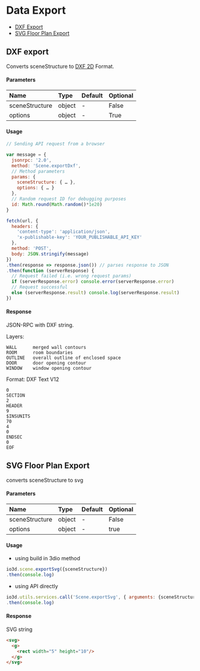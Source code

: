 # Data Export
* [DXF Export](#dxf-export)
* [SVG Floor Plan Export](#svg-floor-plan-export)

## DXF export

Converts sceneStructure to [DXF 2D](https://en.wikipedia.org/wiki/AutoCAD_DXF) Format.

#### Parameters

| Name | Type    | Default | Optional|
| :------------- | :------------- | :------------- | :------------- |
| sceneStructure | object       | -       |   False|
| options | object       | -      | True|

#### Usage

```js
// Sending API request from a browser

var message = {
  jsonrpc: '2.0',
  method: 'Scene.exportDxf',
  // Method parameters
  params: {
    sceneStructure: { … },
    options: { … }
  },
  // Random request ID for debugging purposes
  id: Math.round(Math.random()*1e20)
}

fetch(url, {
  headers: {
    'content-type': 'application/json',
    'x-publishable-key': 'YOUR_PUBLISHABLE_API_KEY'
  },
  method: 'POST',
  body: JSON.stringify(message)
})
.then(response => response.json()) // parses response to JSON
.then(function (serverResponse) {
  // Request failed (i.e. wrong request params)
  if (serverResponse.error) console.error(serverResponse.error)
  // Request successful
  else (serverResponse.result) console.log(serverResponse.result)
})
```

#### Response

JSON-RPC with DXF string.

Layers:
```
WALL      merged wall contours
ROOM      room boundaries
OUTLINE   overall outline of enclosed space
DOOR      door opening contour
WINDOW    window opening contour
```
Format: DXF Text V12
```
0
SECTION
2
HEADER
9
$INSUNITS
70
4
0
ENDSEC
0
EOF
```

## SVG Floor Plan Export

converts sceneStructure to svg

#### Parameters

| Name | Type    | Default | Optional|
| :------------- | :------------- | :------------- |:------------- |
| sceneStructure | object       | -       | False|
| options | object       | -      | true|

#### Usage

* using build in 3dio method
```js
io3d.scene.exportSvg({sceneStructure})
.then(console.log)
```
* using API directly
```js
io3d.utils.services.call('Scene.exportSvg', { arguments: {sceneStructure}})
.then(console.log)
```

#### Response

SVG string

```html
<svg>
  <g>
    <rect width="5" height="10"/>
  </g>
</svg>
```
